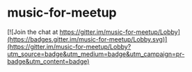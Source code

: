 # music-for-meetup

[![Join the chat at https://gitter.im/music-for-meetup/Lobby](https://badges.gitter.im/music-for-meetup/Lobby.svg)](https://gitter.im/music-for-meetup/Lobby?utm_source=badge&utm_medium=badge&utm_campaign=pr-badge&utm_content=badge)
